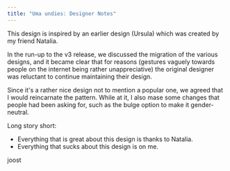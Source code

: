 ```yaml
---
title: "Uma undies: Designer Notes"
---
```


This design is inspired by an earlier design (Ursula) which was created by
my friend Natalia.

In the run-up to the v3 release, we discussed the migration of the various
designs, and it became clear that for reasons (gestures vaguely towards people
on the internet being rather unappreciative) the original designer was
reluctant to continue maintaining their design.

Since it's a rather nice design not to mention a popular one, we agreed that I
would reincarnate the pattern. While at it, I also mase some changes that
people had been asking for, such as the bulge option to make it gender-neutral.

Long story short:

- Everything that is great about this design is thanks to Natalia.
- Everything that sucks about this design is on me.

joost
